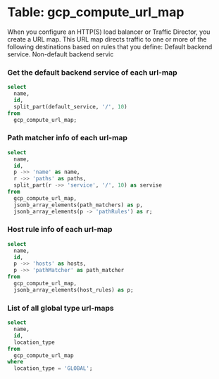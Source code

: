 # Table: gcp_compute_url_map

When you configure an HTTP(S) load balancer or Traffic Director, you create a URL map. This URL map directs traffic to one or more of the following destinations based on rules that you define: Default backend service. Non-default backend servic

### Get the default backend service of each url-map

```sql
select
  name,
  id,
  split_part(default_service, '/', 10)
from
  gcp_compute_url_map;
```


### Path matcher info of each url-map

```sql
select
  name,
  id,
  p ->> 'name' as name,
  r ->> 'paths' as paths,
  split_part(r ->> 'service', '/', 10) as servise
from
  gcp_compute_url_map,
  jsonb_array_elements(path_matchers) as p,
  jsonb_array_elements(p -> 'pathRules') as r;
```


### Host rule info of each url-map

```sql
select
  name,
  id,
  p ->> 'hosts' as hosts,
  p ->> 'pathMatcher' as path_matcher
from
  gcp_compute_url_map,
  jsonb_array_elements(host_rules) as p;
```


### List of all global type url-maps

```sql
select
  name,
  id,
  location_type
from
  gcp_compute_url_map
where
  location_type = 'GLOBAL';
```
